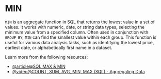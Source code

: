 # MIN

`MIN` is an aggregate function in SQL that returns the lowest value in a set of values. It works with numeric, date, or string data types, selecting the minimum value from a specified column. Often used in conjunction with `GROUP BY`, `MIN` can find the smallest value within each group. This function is useful for various data analysis tasks, such as identifying the lowest price, earliest date, or alphabetically first name in a dataset.

Learn more from the following resources:

- [@article@SQL MAX & MIN](https://www.programiz.com/sql/min-and-max)
- [@video@COUNT, SUM, AVG, MIN, MAX (SQL) - Aggregating Data](https://www.youtube.com/watch?v=muwEdPsx534)